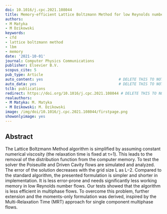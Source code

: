 ```yaml
---
doi: 10.1016/j.cpc.2021.108044
title: Memory-efficient Lattice Boltzmann Method for low Reynolds number flows
authors:
- M Matyka
- M Dzikowski
keywords:
- cfd
- lattice boltzmann method
- lbm
- memory
date: '2021-10-01'
journal: Computer Physics Communications
publisher: Elsevier B.V.
scopus_cite: 5
pub_type: Article
auto_content: yes                                  # DELETE THIS TO NOT AUTO GENERATE CONTENT
auto_data: yes                                     # DELETE THIS TO NOT AUTO GENERATE METADATA
tclb: publications
redirect: https://doi.org/10.1016/j.cpc.2021.108044 # DELETE THIS TO NOT REDIRECT
realauthors:
- M Matyka: M. Matyka
- M Dzikowski: M. Dzikowski
image: /img/doi/10.1016/j.cpc.2021.108044/firstpage.png
showonlyimage: yes
---
```



## Abstract
The Lattice Boltzmann Method algorithm is simplified by assuming constant numerical viscosity (the relaxation time is fixed at τ=1). This leads to the removal of the distribution function from the computer memory. To test the solver the Poiseuille and Driven Cavity flows are simulated and analyzed. The error of the solution decreases with the grid size L as L−2. Compared to the standard algorithm, the presented formulation is simpler and shorter in implementation. It is less error-prone and needs significantly less working memory in low Reynolds number flows. Our tests showed that the algorithm is less efficient in multiphase flows. To overcome this problem, further extension and the moments-only formulation was derived, inspired by the Multi-Relaxation Time (MRT) approach for single component multiphase flows.
